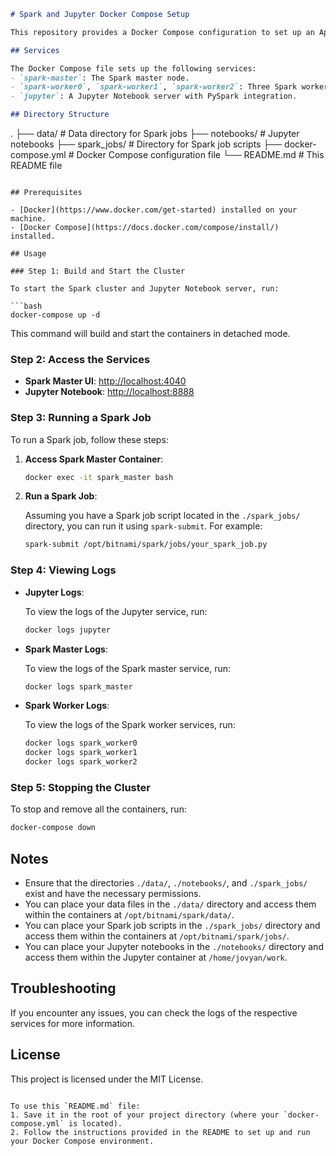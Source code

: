 ```markdown
# Spark and Jupyter Docker Compose Setup

This repository provides a Docker Compose configuration to set up an Apache Spark cluster with a Jupyter Notebook for running PySpark jobs.

## Services

The Docker Compose file sets up the following services:
- `spark-master`: The Spark master node.
- `spark-worker0`, `spark-worker1`, `spark-worker2`: Three Spark worker nodes.
- `jupyter`: A Jupyter Notebook server with PySpark integration.

## Directory Structure

```
.
├── data/              # Data directory for Spark jobs
├── notebooks/         # Jupyter notebooks
├── spark_jobs/        # Directory for Spark job scripts
├── docker-compose.yml # Docker Compose configuration file
└── README.md          # This README file
```

## Prerequisites

- [Docker](https://www.docker.com/get-started) installed on your machine.
- [Docker Compose](https://docs.docker.com/compose/install/) installed.

## Usage

### Step 1: Build and Start the Cluster

To start the Spark cluster and Jupyter Notebook server, run:

```bash
docker-compose up -d
```

This command will build and start the containers in detached mode.

### Step 2: Access the Services

- **Spark Master UI**: [http://localhost:4040](http://localhost:4040)
- **Jupyter Notebook**: [http://localhost:8888](http://localhost:8888)

### Step 3: Running a Spark Job

To run a Spark job, follow these steps:

1. **Access Spark Master Container**:

    ```bash
    docker exec -it spark_master bash
    ```

2. **Run a Spark Job**:

    Assuming you have a Spark job script located in the `./spark_jobs/` directory, you can run it using `spark-submit`. For example:

    ```bash
    spark-submit /opt/bitnami/spark/jobs/your_spark_job.py
    ```

### Step 4: Viewing Logs

- **Jupyter Logs**:

    To view the logs of the Jupyter service, run:

    ```bash
    docker logs jupyter
    ```

- **Spark Master Logs**:

    To view the logs of the Spark master service, run:

    ```bash
    docker logs spark_master
    ```

- **Spark Worker Logs**:

    To view the logs of the Spark worker services, run:

    ```bash
    docker logs spark_worker0
    docker logs spark_worker1
    docker logs spark_worker2
    ```

### Step 5: Stopping the Cluster

To stop and remove all the containers, run:

```bash
docker-compose down
```

## Notes

- Ensure that the directories `./data/`, `./notebooks/`, and `./spark_jobs/` exist and have the necessary permissions.
- You can place your data files in the `./data/` directory and access them within the containers at `/opt/bitnami/spark/data/`.
- You can place your Spark job scripts in the `./spark_jobs/` directory and access them within the containers at `/opt/bitnami/spark/jobs/`.
- You can place your Jupyter notebooks in the `./notebooks/` directory and access them within the Jupyter container at `/home/jovyan/work`.

## Troubleshooting

If you encounter any issues, you can check the logs of the respective services for more information.

## License

This project is licensed under the MIT License.
```

To use this `README.md` file:
1. Save it in the root of your project directory (where your `docker-compose.yml` is located).
2. Follow the instructions provided in the README to set up and run your Docker Compose environment.